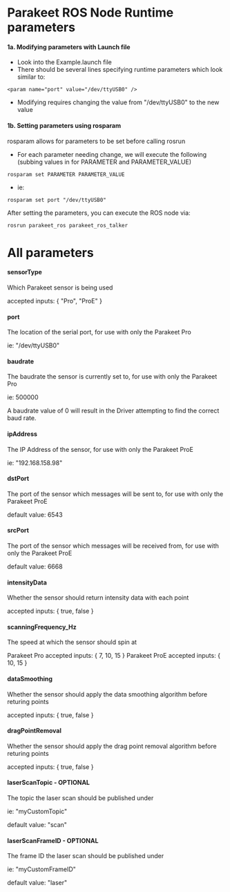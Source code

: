 # Parakeet ROS Node Runtime parameters

#### 1a. Modifying parameters with Launch file
- Look into the Example.launch file
- There should be several lines specifying runtime parameters which look similar to:

```
<param name="port" value="/dev/ttyUSB0" />
```

- Modifying requires changing the value from "/dev/ttyUSB0" to the new value

#### 1b. Setting parameters using rosparam
rosparam allows for parameters to be set before calling rosrun
- For each parameter needing change, we will execute the following (subbing values in for PARAMETER and PARAMETER_VALUE)

```
rosparam set PARAMETER PARAMETER_VALUE
```

- ie:

```
rosparam set port "/dev/ttyUSB0"
```

After setting the parameters, you can execute the ROS node via:
```
rosrun parakeet_ros parakeet_ros_talker
```

#  All parameters
#### sensorType
Which Parakeet sensor is being used

accepted inputs: { "Pro", "ProE" }

#### port
The location of the serial port, for use with only the Parakeet Pro

ie: "/dev/ttyUSB0"

#### baudrate
The baudrate the sensor is currently set to, for use with only the Parakeet Pro

ie: 500000

A baudrate value of 0 will result in the Driver attempting to find the correct baud rate.

#### ipAddress
The IP Address of the sensor, for use with only the Parakeet ProE

ie: "192.168.158.98"

#### dstPort
The port of the sensor which messages will be sent to, for use with only the Parakeet ProE

default value: 6543

#### srcPort
The port of the sensor which messages will be received from, for use with only the Parakeet ProE

default value: 6668

#### intensityData 
Whether the sensor should return intensity data with each point

accepted inputs: { true, false }

#### scanningFrequency_Hz 
The speed at which the sensor should spin at

Parakeet Pro accepted inputs: { 7, 10, 15 }
Parakeet ProE accepted inputs: { 10, 15 }

#### dataSmoothing 
Whether the sensor should apply the data smoothing algorithm before returing points

accepted inputs: { true, false }

#### dragPointRemoval 
Whether the sensor should apply the drag point removal algorithm before returing points

accepted inputs: { true, false }

#### laserScanTopic - OPTIONAL
The topic the laser scan should be published under

ie: "myCustomTopic"

default value: "scan"

#### laserScanFrameID - OPTIONAL
The frame ID the laser scan should be published under

ie: "myCustomFrameID"

default value: "laser"
